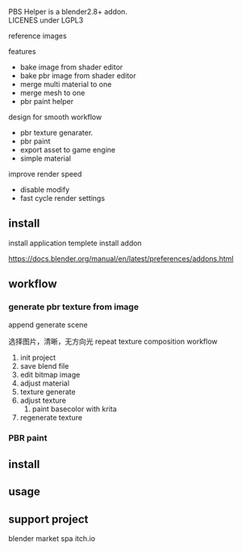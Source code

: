 PBS Helper is a blender2.8+ addon.  
LICENES under LGPL3

reference images

features
- bake image from shader editor
- bake pbr image from shader editor
- merge multi material to one
- merge mesh to one
- pbr paint helper

design for smooth workflow
- pbr texture genarater.
- pbr paint
- export asset to game engine
- simple material


improve render speed
- disable modify
- fast cycle render settings

## install
install application templete
install addon

https://docs.blender.org/manual/en/latest/preferences/addons.html

## workflow
### generate pbr texture from image
append generate scene

选择图片，清晰，无方向光 repeat texture
composition workflow
1. init project
2. save blend file
3. edit bitmap image
4. adjust material
5. texture generate
6. adjust texture 
   1. paint basecolor with krita 
7.  regenerate texture

### PBR paint

## install

## usage


## support project
blender market
spa
itch.io


